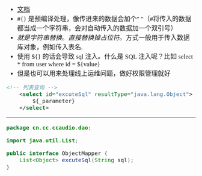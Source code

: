 <span  style="font-family: Simsun,serif; font-size: 17px; ">

- [文档](https://www.w3cschool.cn/mybatis/mybatis-yta93bpj.html)
- #{} 是预编译处理，像传进来的数据会加个" "（#将传入的数据都当成一个字符串，会对自动传入的数据加一个双引号）
- ${} 就是字符串替换。直接替换掉占位符。$方式一般用于传入数据库对象，例如传入表名.
- 使用 ${} 的话会导致 sql 注入。什么是 SQL 注入呢？比如 select * from user where id = ${value}
- 但是也可以用来处理线上运维问题，做好权限管理就好

~~~xml
<!-- 列表查询 -->
    <select id="excuteSql" resultType="java.lang.Object">
        ${_parameter}
    </select>
~~~

---

~~~java
package cn.cc.ccaudio.dao;

import java.util.List;

public interface ObjectMapper {
    List<Object> excuteSql(String sql);
}
~~~

</span>
